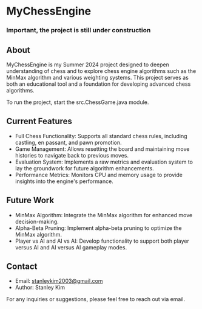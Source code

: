 # MyChessEngine
### Important, the project is still under construction
## About

MyChessEngine is my Summer 2024 project designed to deepen understanding of chess and to explore chess engine algorithms such as the MinMax algorithm and various weighting systems. This project serves as both an educational tool and a foundation for developing advanced chess algorithms.

To run the project, start the src.ChessGame.java module.

## Current Features
* Full Chess Functionality: Supports all standard chess rules, including castling, en passant, and pawn promotion.
* Game Management: Allows resetting the board and maintaining move histories to navigate back to previous moves.
* Evaluation System: Implements a raw metrics and evaluation system to lay the groundwork for future algorithm enhancements.
* Performance Metrics: Monitors CPU and memory usage to provide insights into the engine's performance.
  
## Future Work
* MinMax Algorithm: Integrate the MinMax algorithm for enhanced move decision-making.
* Alpha-Beta Pruning: Implement alpha-beta pruning to optimize the MinMax algorithm. 
* Player vs AI and AI vs AI: Develop functionality to support both player versus AI and AI versus AI gameplay modes.
## Contact
* Email: stanleykim2003@gmail.com
* Author: Stanley Kim

For any inquiries or suggestions, please feel free to reach out via email. 
